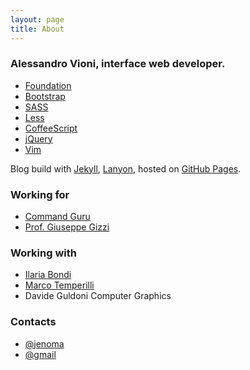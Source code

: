 ```yaml
---
layout: page
title: About
---
```

### Alessandro Vioni, interface web developer.
* [Foundation](http://foundation.zurb.com/)
* [Bootstrap](http://getbootstrap.com/)
* [SASS](http://sass-lang.com/)
* [Less](http://lesscss.org/)
* [CoffeeScript](http://coffeescript.org/)
* [jQuery](http://jquery.com/)
* [Vim](http://www.vim.org/)


Blog build with [Jekyll](http://jekyllrb.com), [Lanyon](http://lanyon.getpoole.com), hosted on [GitHub Pages](https://pages.github.com).
<br>
### Working for
* [Command Guru](http://www.commandguru.com)
* [Prof. Giuseppe Gizzi](http://www.endoscopy-colon-explorer.com)

### Working with
* [Ilaria Bondi](http://illustrazionianatomiche.com/)
* [Marco Temperilli](http://gallucca.tumblr.com/)
* Davide Guldoni Computer Graphics

### Contacts
* [@jenoma](https://twitter.com/jenoma)
* [@gmail](mailto:jenoma@gmail.com)

